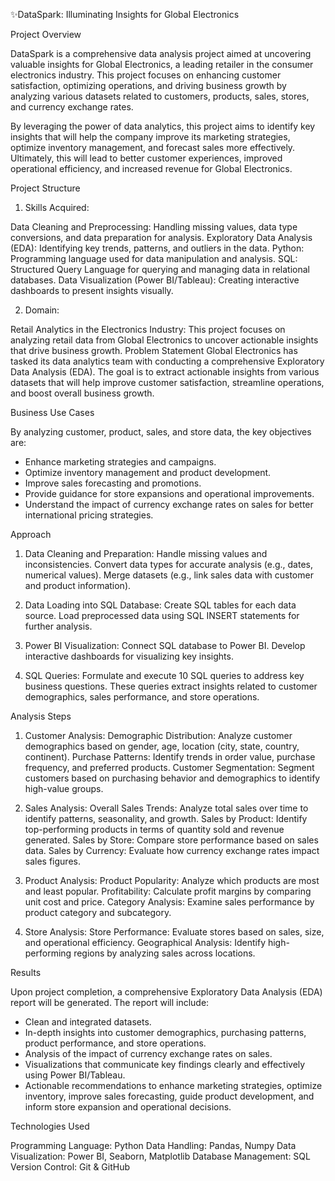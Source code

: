 

✨DataSpark: Illuminating Insights for Global Electronics


Project Overview


DataSpark is a comprehensive data analysis project aimed at uncovering valuable insights for Global Electronics, a leading retailer in the consumer electronics industry. This project focuses on enhancing customer satisfaction, optimizing operations, and driving business growth by analyzing various datasets related to customers, products, sales, stores, and currency exchange rates.


By leveraging the power of data analytics, this project aims to identify key insights that will help the company improve its marketing strategies, optimize inventory management, and forecast sales more effectively. Ultimately, this will lead to better customer experiences, improved operational efficiency, and increased revenue for Global Electronics.



Project Structure


1. Skills Acquired:

Data Cleaning and Preprocessing: Handling missing values, data type conversions, and data preparation for analysis.
Exploratory Data Analysis (EDA): Identifying key trends, patterns, and outliers in the data.
Python: Programming language used for data manipulation and analysis.
SQL: Structured Query Language for querying and managing data in relational databases.
Data Visualization (Power BI/Tableau): Creating interactive dashboards to present insights visually.


2. Domain:

Retail Analytics in the Electronics Industry: This project focuses on analyzing retail data from Global Electronics to uncover actionable insights that drive business growth.
Problem Statement
Global Electronics has tasked its data analytics team with conducting a comprehensive Exploratory Data Analysis (EDA). The goal is to extract actionable insights from various datasets that will help improve customer satisfaction, streamline operations, and boost overall business growth.


Business Use Cases


By analyzing customer, product, sales, and store data, the key objectives are:


* Enhance marketing strategies and campaigns.
* Optimize inventory management and product development.
* Improve sales forecasting and promotions.
* Provide guidance for store expansions and operational improvements.
* Understand the impact of currency exchange rates on sales for better international pricing strategies.


Approach


1. Data Cleaning and Preparation:
Handle missing values and inconsistencies.
Convert data types for accurate analysis (e.g., dates, numerical values).
Merge datasets (e.g., link sales data with customer and product information).


2. Data Loading into SQL Database:
Create SQL tables for each data source.
Load preprocessed data using SQL INSERT statements for further analysis.


3. Power BI Visualization:
Connect SQL database to Power BI.
Develop interactive dashboards for visualizing key insights.


4. SQL Queries:
Formulate and execute 10 SQL queries to address key business questions. These queries extract insights related to customer demographics, sales performance, and store operations.


Analysis Steps


1. Customer Analysis:
Demographic Distribution: Analyze customer demographics based on gender, age, location (city, state, country, continent).
Purchase Patterns: Identify trends in order value, purchase frequency, and preferred products.
Customer Segmentation: Segment customers based on purchasing behavior and demographics to identify high-value groups.


2. Sales Analysis:
Overall Sales Trends: Analyze total sales over time to identify patterns, seasonality, and growth.
Sales by Product: Identify top-performing products in terms of quantity sold and revenue generated.
Sales by Store: Compare store performance based on sales data.
Sales by Currency: Evaluate how currency exchange rates impact sales figures.


3. Product Analysis:
Product Popularity: Analyze which products are most and least popular.
Profitability: Calculate profit margins by comparing unit cost and price.
Category Analysis: Examine sales performance by product category and subcategory.


4. Store Analysis:
Store Performance: Evaluate stores based on sales, size, and operational efficiency.
Geographical Analysis: Identify high-performing regions by analyzing sales across locations.

Results

Upon project completion, a comprehensive Exploratory Data Analysis (EDA) report will be generated. The report will include:

* Clean and integrated datasets.
* In-depth insights into customer demographics, purchasing patterns, product performance, and store operations.
* Analysis of the impact of currency exchange rates on sales.
* Visualizations that communicate key findings clearly and effectively using Power BI/Tableau.
* Actionable recommendations to enhance marketing strategies, optimize inventory, improve sales forecasting, guide product development, and inform store expansion and operational decisions.


Technologies Used


Programming Language: Python
Data Handling: Pandas, Numpy
Data Visualization: Power BI, Seaborn, Matplotlib
Database Management: SQL
Version Control: Git & GitHub
